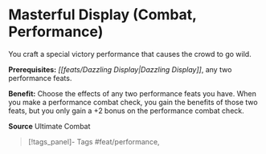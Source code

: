 ﻿---
cssclass: [feats]

---
# Masterful Display (Combat, Performance)

You craft a special victory performance that causes the crowd to go wild.

**Prerequisites:** _[[feats/Dazzling Display|Dazzling Display]]_, any two performance feats.

**Benefit:** Choose the effects of any two performance feats you have. When you make a performance combat check, you gain the benefits of those two feats, but you only gain a +2 bonus on the performance combat check.

**Source** Ultimate Combat
>[!tags_panel]- Tags
> #feat/performance, 